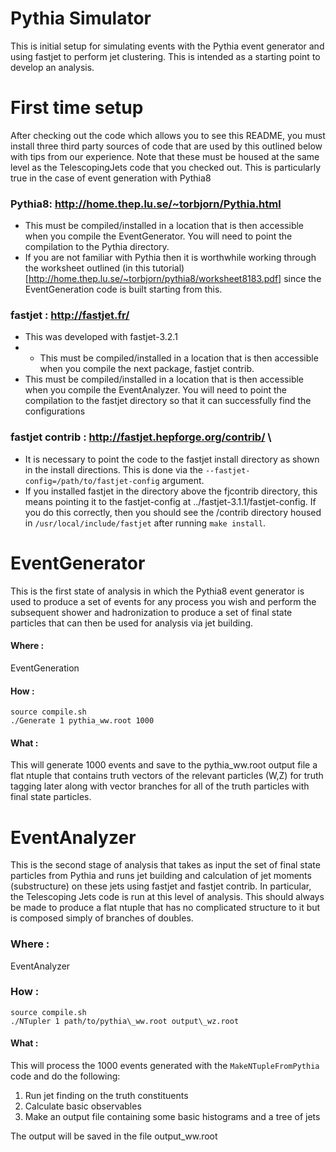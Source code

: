 # Pythia Simulator
This is initial setup for simulating events with the Pythia event generator and using fastjet to perform jet clustering.  This is intended as a starting point to develop an analysis.


# First time setup

After checking out the code which allows you to see this README, you must install three third party sources of code that are used by this outlined below with tips from our experience.  Note that these must be housed at the same level as the TelescopingJets code that you checked out.  This is particularly true in the case of event generation with Pythia8 

### Pythia8: http://home.thep.lu.se/~torbjorn/Pythia.html 
- This must be compiled/installed in a location that is then accessible when you compile the EventGenerator.  You will need to point the compilation to the Pythia directory.
- If you are not familiar with Pythia then it is worthwhile working through the worksheet outlined (in this tutorial)[http://home.thep.lu.se/~torbjorn/pythia8/worksheet8183.pdf] since the EventGeneration code is built starting from this.

### fastjet : http://fastjet.fr/
- This was developed with fastjet-3.2.1
- - This must be compiled/installed in a location that is then accessible when you compile the next package, fastjet contrib.
- This must be compiled/installed in a location that is then accessible when you compile the EventAnalyzer.  You will need to point the compilation to the fastjet directory so that it can successfully find the configurations


### fastjet contrib : http://fastjet.hepforge.org/contrib/ \\
- It is necessary to point the code to the fastjet install directory as shown in the install directions.  This is done via the `--fastjet-config=/path/to/fastjet-config` argument.  
- If you installed fastjet in the directory above the fjcontrib directory, this means pointing it to the fastjet-config at ../fastjet-3.1.1/fastjet-config.  If you do this correctly, then you should see the /contrib directory housed in `/usr/local/include/fastjet` after running `make install`.



# EventGenerator

This is the first state of analysis in which the Pythia8 event generator is used to produce a set of events for any process you wish and perform the subsequent shower and hadronization to produce a set of final state particles that can then be used for analysis via jet building.

#### Where : 
EventGeneration

#### How : 
```
source compile.sh
./Generate 1 pythia_ww.root 1000
```

#### What :
This will generate 1000 events and save to the pythia_ww.root output file a flat ntuple that contains truth vectors of the relevant particles (W,Z) for truth tagging later along with vector<double> branches for all of the truth particles with final state particles.


# EventAnalyzer

This is the second stage of analysis that takes as input the set of final state particles from Pythia and runs jet building and calculation of jet moments (substructure) on these jets using fastjet and fastjet contrib.  In particular, the Telescoping Jets code is run at this level of analysis.  This should always be made to produce a flat ntuple that has no complicated structure to it but is composed simply of branches of doubles.

### Where : 
EventAnalyzer

### How : 
```
source compile.sh
./NTupler 1 path/to/pythia\_ww.root output\_wz.root
```

#### What :
This will process the 1000 events generated with the `MakeNTupleFromPythia` code and do the following:
1) Run jet finding on the truth constituents 
2) Calculate basic observables
3) Make an output file containing some basic histograms and a tree of jets

The output will be saved in the file output_ww.root




